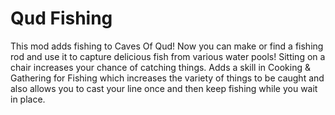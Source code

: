 # Qud Fishing
This mod adds fishing to Caves Of Qud! Now you can make or find a fishing rod and use it to capture delicious fish from various water pools!
Sitting on a chair increases your chance of catching things.
Adds a skill in Cooking & Gathering for Fishing which increases the variety of things to be caught and also allows you to cast your line once and then keep fishing while you wait in place.